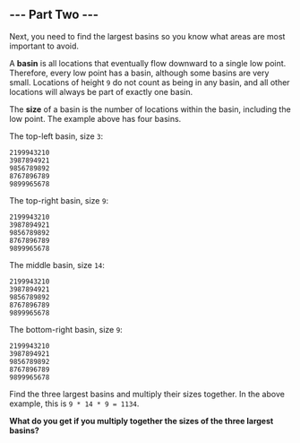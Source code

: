 ## --- Part Two ---
Next, you need to find the largest basins so you know what areas are most important to avoid.
 
A **basin** is all locations that eventually flow downward to a single low point. Therefore, every low point has a basin, although some basins are very small. Locations of height `9` do not count as being in any basin, and all other locations will always be part of exactly one basin.
 
The **size** of a basin is the number of locations within the basin, including the low point. The example above has four basins.
 
The top-left basin, size `3`:
 

```
2199943210
3987894921
9856789892
8767896789
9899965678
```

 
The top-right basin, size `9`:
 

```
2199943210
3987894921
9856789892
8767896789
9899965678
```

 
The middle basin, size `14`:
 

```
2199943210
3987894921
9856789892
8767896789
9899965678
```

 
The bottom-right basin, size `9`:
 

```
2199943210
3987894921
9856789892
8767896789
9899965678
```

 
Find the three largest basins and multiply their sizes together. In the above example, this is `9 * 14 * 9 = 1134`.
 
**What do you get if you multiply together the sizes of the three largest basins?**
 